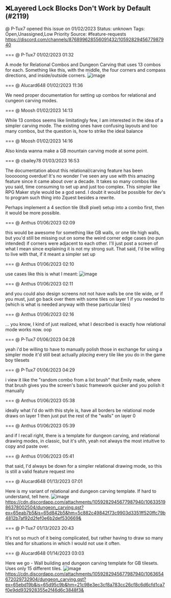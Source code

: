 ## ❌Layered Lock Blocks Don't Work by Default (#2119)
@ P-Tux7 opened this issue on 01/02/2023
Status: unknown
Tags: Open,Unassigned,Low Priority
Source: #feature-requests https://discord.com/channels/876899628556091432/1059282945677987940


=== @ P-Tux7 01/02/2023 01:32

A mode for Relational Combos and Dungeon Carving that uses 13 combos for each. Something like this, with the middle, the four corners and compass directions, and inside/outside corners.
![image](https://cdn.discordapp.com/attachments/1059282945677987940/1059282945849958420/image.png?ex=65e5249e&is=65d2af9e&hm=4cba53f5507ed7e034bde1a1c655fd648a0deff6dfee1dc2f9f849c5a82d81ac&)

=== @ Alucard648 01/02/2023 11:36

We need proper documentation for setting up combos for relational and cungeon carving modes.

=== @ Moosh 01/02/2023 14:13

While 13 combos seems like limitatingly few, I am interested in the idea of a simpler carving mode. The existing ones have confusing layouts and too many combos, but the question is, how to strike the ideal balance

=== @ Moosh 01/02/2023 14:16

Also kinda wanna make a GB mountain carving mode at some point.

=== @ cbailey78 01/03/2023 16:53

The documentation about this relational/carving feature has been loooooong overdue!  It's no wonder I've seen any use with this amazing feature since it came about over a decade.  It takes so many combos like you said, time consuming to set up and  just too complex.  This simpler like RPG Maker style would be a god send.  I doubt it would be possible for dev's to program such thing into Zquest besides a rewrite. 

Perhaps implement a 4 section tile (8x8 pixel) setup into a combo first, then it would be more possible.

=== @ Anthus 01/06/2023 02:09

this would be awesome for something like GB walls, or one tile high walls, but you'd still be missing out on some the weird corner edge cases (no pun intended) if corners were adjacent to each other. I'll just post a screen of what I mean since explaining it is not my strong suit. That said, I'd be willing to live with that, if it meant a simpler set up

=== @ Anthus 01/06/2023 02:10

use cases like this is what I meant:
![image](https://cdn.discordapp.com/attachments/1059282945677987940/1060742066889560074/image.png?ex=65ea7388&is=65d7fe88&hm=7d3bcdec94eca7e365e1ee1c604f2cfb209b316ab440ef5f0b2dd26086a896c0&)

=== @ Anthus 01/06/2023 02:11

and you could also design screens not not have walls be one tile wide, or if you must,  just go back over them with some tiles on layer 1 if you needed to (which is what is needed anyway with these particular tiles)

=== @ Anthus 01/06/2023 02:16

... you know, I kind of just realized, what I described is exactly how relational mode works now. oop

=== @ P-Tux7 01/06/2023 04:28

yeah i'd be willing to have to manually polish those in exchange for using a simpler mode
it'd still beat actually *placing* every tile like you do in the game boy tilesets

=== @ P-Tux7 01/06/2023 04:29

i view it like the "random combo from a list brush" that Emily made, where that brush gives you the screen's basic framework quicker and you polish it manually

=== @ Anthus 01/06/2023 05:38

ideally what I'd do with this style is, have all borders be relational mode draws on layer 1 then just put the rest of the "walls" on layer 0

=== @ Anthus 01/06/2023 05:39

and if I recall right, there is a template for dungeon carving, and relational drawing modes, in classic, but it's uhh, yeah not always the most intuitive to copy and paste over.

=== @ Anthus 01/06/2023 05:41

that said, I'd always be down for a simpler relational drawing mode, so this is still a valid feature request imo

=== @ Alucard648 01/13/2023 07:01

Here is my variant of relational and dungeon carving template. If hard to understand, tell here.
![image](https://cdn.discordapp.com/attachments/1059282945677987940/1063351985975345192/dungeon_carving_template.png?ex=65eab7b5&is=65d842b5&hm=a527f84f5172c147d80e4fd1e03d5626fbee93bf5d6902ada71d762783f37562&)
https://cdn.discordapp.com/attachments/1059282945677987940/1063351986378002504/dungeon_carving.qst?ex=65eab7b5&is=65d842b5&hm=5c882c49842f73c9903d3351ff520ffc79b4812b7af92d2fef0e6b2def530669&

=== @ P-Tux7 01/13/2023 20:43

It's not so much of it being complicated, but rather having to draw so many tiles and for situations in which I would not use it often.

=== @ Alucard648 01/14/2023 03:03

Here we go - Wall building and dungeon carving template for GB tilesets. Uses only 15 different tiles.
![image](https://cdn.discordapp.com/attachments/1059282945677987940/1063654671836786788/gb_dungeon_carving_template.png?ex=65ebd19b&is=65d95c9b&hm=a81245604138ec80518daffc2dbb3a73277b8f11911abe1969878a841536b570&)
https://cdn.discordapp.com/attachments/1059282945677987940/1063654672029732904/dungeon_carving.qst?ex=65ebd19b&is=65d95c9b&hm=21c98e3ec3cf8a783cc26cf8c6d6cfd1ca7f0e9dd932928355e2f46d6c3848f3&
